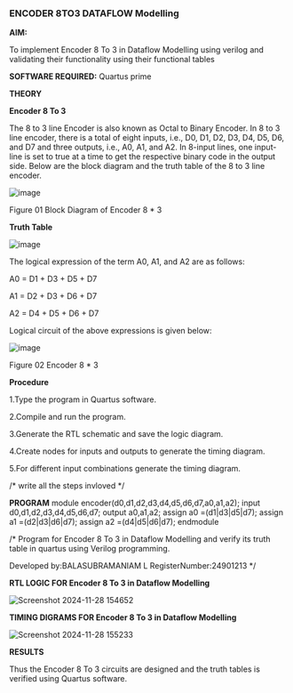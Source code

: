 ### ENCODER 8TO3 DATAFLOW Modelling

**AIM:**

To implement  Encoder 8 To 3 in Dataflow Modelling using verilog and validating their functionality using their functional tables

**SOFTWARE REQUIRED:** Quartus prime

**THEORY**

**Encoder 8 To 3**

The 8 to 3 line Encoder is also known as Octal to Binary Encoder. In 8 to 3 line encoder, there is a total of eight inputs, i.e., D0, D1, D2, D3, D4, D5, D6, and D7 and three outputs, i.e., A0, A1, and A2. In 8-input lines, one input-line is set to true at a time to get the respective binary code in the output side. Below are the block diagram and the truth table of the 8 to 3 line encoder.

![image](https://github.com/naavaneetha/ENCODER8TO3DATAFLOW/assets/154305477/0bc242c1-eb9e-4c47-afe5-30428470efc3)

Figure 01  Block Diagram of Encoder 8 * 3

**Truth Table**

![image](https://github.com/naavaneetha/ENCODER8TO3DATAFLOW/assets/154305477/35496b14-ae6e-4cd1-9abd-d6736b576575)

The logical expression of the term A0, A1, and A2 are as follows:

A0 = D1 + D3 + D5 + D7

A1 = D2 + D3 + D6 + D7

A2 = D4 + D5 + D6 + D7

Logical circuit of the above expressions is given below:

![image](https://github.com/naavaneetha/ENCODER8TO3DATAFLOW/assets/154305477/95acaee6-c873-4c75-89eb-ef09fb158053)

Figure 02  Encoder 8 * 3

**Procedure**

1.Type the program in Quartus software.

2.Compile and run the program.

3.Generate the RTL schematic and save the logic diagram.

4.Create nodes for inputs and outputs to generate the timing diagram.

5.For different input combinations generate the timing diagram.

/* write all the steps invloved */

**PROGRAM**
module encoder(d0,d1,d2,d3,d4,d5,d6,d7,a0,a1,a2);
input d0,d1,d2,d3,d4,d5,d6,d7;
output a0,a1,a2;
assign a0 =(d1|d3|d5|d7);
assign a1 =(d2|d3|d6|d7);
assign a2 =(d4|d5|d6|d7);
endmodule

/* Program for Encoder 8 To 3 in Dataflow Modelling and verify its truth table in quartus using Verilog programming. 

Developed by:BALASUBRAMANIAM L
RegisterNumber:24901213
*/

**RTL LOGIC FOR Encoder 8 To 3 in Dataflow Modelling**

![Screenshot 2024-11-28 154652](https://github.com/user-attachments/assets/3e16affc-eeea-4ece-a7e3-2d28e7eba90a)


**TIMING DIGRAMS FOR Encoder 8 To 3 in Dataflow Modelling**

![Screenshot 2024-11-28 155233](https://github.com/user-attachments/assets/5c24acf3-a1f0-46e5-835c-5093f0eceba9)


**RESULTS**

Thus the Encoder 8 To 3 circuits are designed and the truth tables is
verified using Quartus software.




